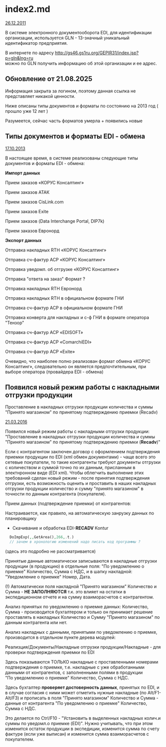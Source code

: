 # index2.md

[26.12.2011](https://sftserv.ru/chronology/ADMNSTR/1306.htm)

В системе электронного документооборота EDI, для идентификации организации, 
используется GLN - 13-значный уникальный идентификатор предприятия.

В интернете по адресу <http://gs46.gs1ru.org/GEPIR31/index.jsp?p=gln&lng=ru>  
можно по GLN получить информацию об этой организации и ее адрес.

## Обновление от 21.08.2025

Информация закрыта за логином, поэтому данная ссылка не представляет никакой ценности.

Ниже описаны типы документов и форматы по состоянию на 2013 год ( прошло уже 12 лет )

Разумеется, сейчас часть форматов умерла + появились новые

## Типы документов и форматы EDI - обмена

[17.10.2013](https://sftserv.ru/chronology/ADMNSTR/1510.htm)

В настоящее время, в системе реализованы следующие типы документов и форматы EDI - обмена:


**Импорт данных**

Прием заказов «КОРУС Консалтинг»

Прием заказов АТАК

Прием заказов CisLink.com

Прием заказов Exite

Прием заказов (Data Interchange Portal, DIP7k)

Прием заказов Евронорд


**Экспорт данных**

Отправка накладных RTH «КОРУС Консалтинг»

Отправка сч-фактур ACP «КОРУС Консалтинг»

Отправка уведомл. об отгрузке «КОРУС Консалтинг»

Отправка "ответа на заказ" Формат ?

Отправка накладных RTH Евронорд

Отправка накладных RTH в официальном формате ГНИ

Отправка сч-фактур ACP в официальном формате ГНИ

Отправка конверта для накладных и с-ф ГНИ в формате оператора "Тензор"

Отправка сч-фактур ACP «EDISOFT»

Отправка сч-фактур ACP «ComarchiEDI»

Отправка сч-фактур ACP «Exite»

Очевидно, что наиболее полно реализован формат обмена «КОРУС Консалтинг», следовательно он является предпочтительным, при выборе оператора (провайдера EDI - обмена)

## Появился новый режим работы с накладными отгрузки продукции

Проставление в накладных отгрузки продукции количества и суммы "Принято магазином" по принятому подтверждению приемки (Recadv)

[21.03.2016](https://sftserv.ru/chronology/SALE/1748.htm)

Появился новый режим работы с накладными отгрузки продукции:
  "Проставление в накладных отгрузки продукции количества и суммы "Принято магазином"
  по принятому подтверждению приемки (**Recadv**)"
  
Если с контрагентом заключен договор с оформлением подтверждения приемки продукции по EDI
(xml обмен документами) - чаще всего это сетевые покупатели, то такие контрагенты требуют
документы отгрузки с количеством и суммой точно по их данным, присланным в электнронном виде
(EDI xml). Чтобы облегчить выполнение этих требований сделан новый режим  - после принятия
подтверждения отгрузки, есть возможность оценить и проставить в наших накладных отгрузки продукции
количество и сумму "принято магазином" в точности по данным контрагента (покупателя).

Прием данных (подтверждение приемки) от контрагентов:

  Настраивается, как правило, на автоматическую занрузку данных по планировщику
  - Скачивание и обработка EDI-**RECADV** Kontur  
  
```php
  DoImpExp(,,GetArea(),266,.t.)
  // зачем в хронологию изменений надо писать код программы ?
```

  (здесь это подробно не рассматривается)

  Принятые данные автоматически записываются в накладные отгрузки продукции (в продукцию)
  в отдельные поля: "По уведомлению о приемке" Количество, Сумма с НДС,
  и в шапку накладной: "Уведомление о приемке" Номер, Дата.
  
(!) Автоматически поля накладной "Принято магазином" Количество и Сумма - **НЕ ЗАПОЛНЯЮТСЯ**
т.к. это влияет на остатки в экспедиционном отчете и на сумму взаиморасчетов с контрагентом.
  
Анализ принятых по уведомлению о приемке данных: Количество, Сумма - производится бухгалтером
и только он принимает решение проставлять в накладных Количество и Сумму "Принято магазином"
по данным контрагента или нет.

Анализ накладных с данными, принятыми по уведомлению о приемке, производится в отдельном пункте
дерева модулей:

Реализция/Документы/Накладные отгрузки продукции/Накладные - для проверки подтверждения приемки по EDI

Здесь показываются ТОЛЬКО накладные с проставленными номерами подтверждения о приемке, т.е.
накладные с уже обработанными данными от контрагентов, с заполненными полями в продукции    
"По уведомлению о приемке" Количество, Сумма с НДС.           

Здесь бухгалтер **проверяет достоверность данных**, принятых по EDI, и в случае согласия с ними
может отметить нужные накладные (по Alt/F1-Alt/F3) и прописать в поля "Принято магазином"
Количество и Сумма - данные от контрагента "По уведомлению о приемке" Количество, Сумма с НДС.

Это делается по Ctrl/F10 - "Установить в выделенных накладных колич.и суммы по уведомл.о приемке (EDI)".
Нужно учитывать, что при этом изменится остаток продукции в экспедиции, изменится сумма по
счету фактуре (если уже выписан) и изменится сумма взаиморасчетов с покупателем.